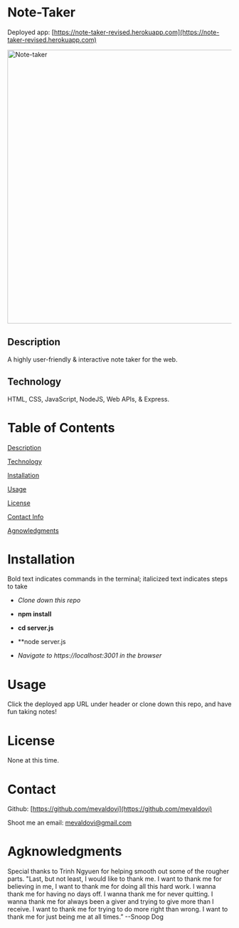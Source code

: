 
# Note-Taker
Deployed app: [https://note-taker-revised.herokuapp.com](https://note-taker-revised.herokuapp.com) 

<img width="614" alt="Note-taker" src="https://user-images.githubusercontent.com/83307023/135525543-b40ddee3-4a3b-40fb-bdea-63767e510472.PNG">


## Description

A highly user-friendly & interactive note taker for the web.

## Technology 
HTML, CSS, JavaScript, NodeJS, Web APIs, & Express.

# Table of Contents
[Description](https://github.com/mevaldovi/Note-Taker#Description)

[Technology](https://github.com/mevaldovi/Note-Taker#Technology)

[Installation](https://github.com/mevaldovi/Note-Taker#Installation)


[Usage](https://github.com/mevaldovi/Note-Taker#Usage)


[License](https://github.com/mevaldovi/Note-Taker#License)


[Contact Info](https://github.com/mevaldovi/Note-Taker#Contact)


[Agnowledgments](https://github.com/mevaldovi/Note-Taker#Agknowledgments)

# Installation

Bold text indicates commands in the terminal; italicized text indicates steps to take


- _Clone down this repo_

- **npm install**

- **cd server.js**

- **node server.js

- _Navigate to https://localhost:3001 in the browser_

# Usage
Click the deployed app URL under header or clone down this repo, and have fun taking notes!

# License
None at this time.
# Contact
Github: [https://github.com/mevaldovi](https://github.com/mevaldovi)

Shoot me an email: [mevaldovi@gmail.com](mailto:mevaldovi@gmail.com)
# Agknowledgments
Special thanks to Trinh Ngyuen for helping smooth out some of the rougher parts.
"Last, but not least, I would like to thank me. I want to thank me for believing in me, I want to thank me for doing all this hard work. I wanna thank me for having no days off. I wanna thank me for never quitting. I wanna thank me for always been a giver and trying to give more than I receive. I want to thank me for trying to do more right than wrong. I want to thank me for just being me at all times.” --Snoop Dog





